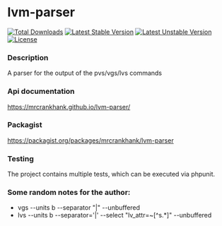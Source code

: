 # lvm-parser
[![Total Downloads](https://poser.pugx.org/mrcrankhank/lvm-parser/downloads)](https://packagist.org/packages/mrcrankhank/lvm-parser)
[![Latest Stable Version](https://poser.pugx.org/mrcrankhank/lvm-parser/v/stable)](https://packagist.org/packages/mrcrankhank/lvm-parser)
[![Latest Unstable Version](https://poser.pugx.org/mrcrankhank/lvm-parser/v/unstable)](https://packagist.org/packages/mrcrankhank/lvm-parser)
[![License](https://poser.pugx.org/mrcrankhank/lvm-parser/license)](https://packagist.org/packages/mrcrankhank/lvm-parser)

### Description
A parser for the output of the pvs/vgs/lvs commands

### Api documentation
https://mrcrankhank.github.io/lvm-parser/

### Packagist
https://packagist.org/packages/mrcrankhank/lvm-parser

### Testing
The project contains multiple tests, which can be executed via phpunit.

### Some random notes for the author:
* vgs --units b --separator "|" --unbuffered
* lvs --units b --separator='|' --select "lv_attr=~[^s.*]" --unbuffered